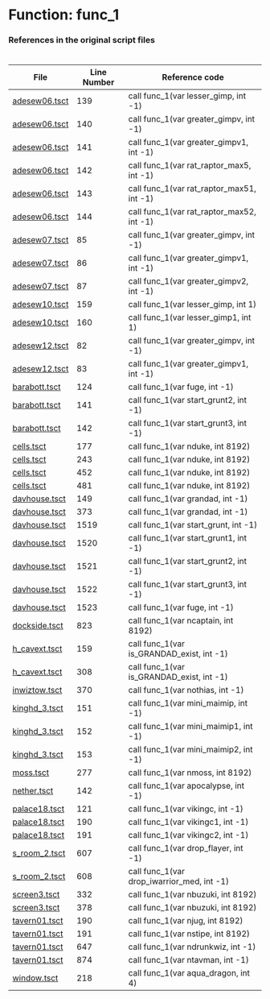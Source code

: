 # Function: func_1 
### References in the original script files

#

| File | Line Number | Reference code |
| --- | --- | --- |
| [adesew06.tsct](../../../out/adesew06.tsct#L139) | 139 | call func_1(var lesser_gimp, int -1) |
| [adesew06.tsct](../../../out/adesew06.tsct#L140) | 140 | call func_1(var greater_gimpv, int -1) |
| [adesew06.tsct](../../../out/adesew06.tsct#L141) | 141 | call func_1(var greater_gimpv1, int -1) |
| [adesew06.tsct](../../../out/adesew06.tsct#L142) | 142 | call func_1(var rat_raptor_max5, int -1) |
| [adesew06.tsct](../../../out/adesew06.tsct#L143) | 143 | call func_1(var rat_raptor_max51, int -1) |
| [adesew06.tsct](../../../out/adesew06.tsct#L144) | 144 | call func_1(var rat_raptor_max52, int -1) |
| [adesew07.tsct](../../../out/adesew07.tsct#L85) | 85 | call func_1(var greater_gimpv, int -1) |
| [adesew07.tsct](../../../out/adesew07.tsct#L86) | 86 | call func_1(var greater_gimpv1, int -1) |
| [adesew07.tsct](../../../out/adesew07.tsct#L87) | 87 | call func_1(var greater_gimpv2, int -1) |
| [adesew10.tsct](../../../out/adesew10.tsct#L159) | 159 | call func_1(var lesser_gimp, int 1) |
| [adesew10.tsct](../../../out/adesew10.tsct#L160) | 160 | call func_1(var lesser_gimp1, int 1) |
| [adesew12.tsct](../../../out/adesew12.tsct#L82) | 82 | call func_1(var greater_gimpv, int -1) |
| [adesew12.tsct](../../../out/adesew12.tsct#L83) | 83 | call func_1(var greater_gimpv1, int -1) |
| [barabott.tsct](../../../out/barabott.tsct#L124) | 124 | call func_1(var fuge, int -1) |
| [barabott.tsct](../../../out/barabott.tsct#L141) | 141 | call func_1(var start_grunt2, int -1) |
| [barabott.tsct](../../../out/barabott.tsct#L142) | 142 | call func_1(var start_grunt3, int -1) |
| [cells.tsct](../../../out/cells.tsct#L177) | 177 | call func_1(var nduke, int 8192) |
| [cells.tsct](../../../out/cells.tsct#L243) | 243 | call func_1(var nduke, int 8192) |
| [cells.tsct](../../../out/cells.tsct#L452) | 452 | call func_1(var nduke, int 8192) |
| [cells.tsct](../../../out/cells.tsct#L481) | 481 | call func_1(var nduke, int 8192) |
| [davhouse.tsct](../../../out/davhouse.tsct#L149) | 149 | call func_1(var grandad, int -1) |
| [davhouse.tsct](../../../out/davhouse.tsct#L373) | 373 | call func_1(var grandad, int -1) |
| [davhouse.tsct](../../../out/davhouse.tsct#L1519) | 1519 | call func_1(var start_grunt, int -1) |
| [davhouse.tsct](../../../out/davhouse.tsct#L1520) | 1520 | call func_1(var start_grunt1, int -1) |
| [davhouse.tsct](../../../out/davhouse.tsct#L1521) | 1521 | call func_1(var start_grunt2, int -1) |
| [davhouse.tsct](../../../out/davhouse.tsct#L1522) | 1522 | call func_1(var start_grunt3, int -1) |
| [davhouse.tsct](../../../out/davhouse.tsct#L1523) | 1523 | call func_1(var fuge, int -1) |
| [dockside.tsct](../../../out/dockside.tsct#L823) | 823 | call func_1(var ncaptain, int 8192) |
| [h_cavext.tsct](../../../out/h_cavext.tsct#L159) | 159 | call func_1(var is_GRANDAD_exist, int -1) |
| [h_cavext.tsct](../../../out/h_cavext.tsct#L308) | 308 | call func_1(var is_GRANDAD_exist, int -1) |
| [inwiztow.tsct](../../../out/inwiztow.tsct#L370) | 370 | call func_1(var nothias, int -1) |
| [kinghd_3.tsct](../../../out/kinghd_3.tsct#L151) | 151 | call func_1(var mini_maimip, int -1) |
| [kinghd_3.tsct](../../../out/kinghd_3.tsct#L152) | 152 | call func_1(var mini_maimip1, int -1) |
| [kinghd_3.tsct](../../../out/kinghd_3.tsct#L153) | 153 | call func_1(var mini_maimip2, int -1) |
| [moss.tsct](../../../out/moss.tsct#L277) | 277 | call func_1(var nmoss, int 8192) |
| [nether.tsct](../../../out/nether.tsct#L142) | 142 | call func_1(var apocalypse, int -1) |
| [palace18.tsct](../../../out/palace18.tsct#L121) | 121 | call func_1(var vikingc, int -1) |
| [palace18.tsct](../../../out/palace18.tsct#L190) | 190 | call func_1(var vikingc1, int -1) |
| [palace18.tsct](../../../out/palace18.tsct#L191) | 191 | call func_1(var vikingc2, int -1) |
| [s_room_2.tsct](../../../out/s_room_2.tsct#L607) | 607 | call func_1(var drop_flayer, int -1) |
| [s_room_2.tsct](../../../out/s_room_2.tsct#L608) | 608 | call func_1(var drop_iwarrior_med, int -1) |
| [screen3.tsct](../../../out/screen3.tsct#L332) | 332 | call func_1(var nbuzuki, int 8192) |
| [screen3.tsct](../../../out/screen3.tsct#L378) | 378 | call func_1(var nbuzuki, int 8192) |
| [tavern01.tsct](../../../out/tavern01.tsct#L190) | 190 | call func_1(var njug, int 8192) |
| [tavern01.tsct](../../../out/tavern01.tsct#L191) | 191 | call func_1(var nstipe, int 8192) |
| [tavern01.tsct](../../../out/tavern01.tsct#L647) | 647 | call func_1(var ndrunkwiz, int -1) |
| [tavern01.tsct](../../../out/tavern01.tsct#L874) | 874 | call func_1(var ntavman, int -1) |
| [window.tsct](../../../out/window.tsct#L218) | 218 | call func_1(var aqua_dragon, int 4) |
